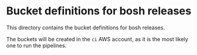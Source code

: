 Bucket definitions for bosh releases
====================================

This directory contains the bucket definitions for bosh releases.

The buckets will be created in the `ci` AWS account, as it is the most likely
one to run the pipelines.

